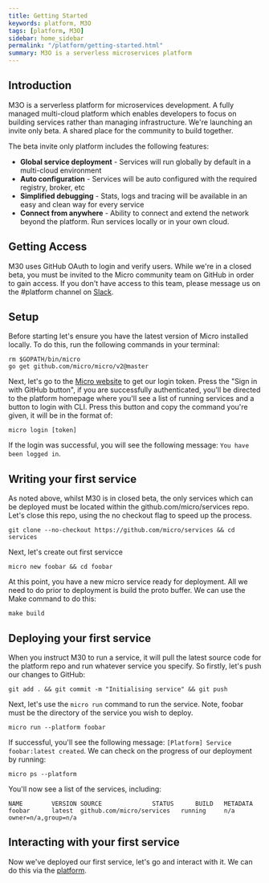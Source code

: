 ```yaml
---
title: Getting Started
keywords: platform, M3O
tags: [platform, M3O]
sidebar: home_sidebar
permalink: "/platform/getting-started.html"
summary: M3O is a serverless microservices platform
---
```


## Introduction

M3O is a serverless platform for microservices development. A fully managed multi-cloud platform which enables developers 
to focus on building services rather than managing infrastructure. We're launching an invite only beta. A shared place 
for the community to build together.

The beta invite only platform includes the following features:

- **Global service deployment** - Services will run globally by default in a multi-cloud environment
- **Auto configuration** - Services will be auto configured with the required registry, broker, etc
- **Simplified debugging** - Stats, logs and tracing will be available in an easy and clean way for every service
- **Connect from anywhere** - Ability to connect and extend the network beyond the platform. Run services locally or in your own cloud.

## Getting Access
M30 uses GitHub OAuth to login and verify users. While we're in a closed beta, you must be invited to the Micro community team on GitHub in order to gain access. If you don't have access to this team, please message us on the #platform channel on [Slack](micro-services.slack.com "Slack"). 

## Setup
Before starting let's ensure you have the latest version of Micro installed locally. To do this, run the following commands in your terminal:
```
rm $GOPATH/bin/micro
go get github.com/micro/micro/v2@master
```
Next, let's go to the [Micro website](https://micro.mu/platform/ "Micro") to get our login token. Press the "Sign in with GitHub button", if you are successfully authenticated, you'll be directed to the platform homepage where you'll see a list of running services and a button to login with CLI. Press this button and copy the command you're given, it will be in the format of:
```
micro login [token]
```
If the login was successful, you will see the following message: `You have been logged in`.

## Writing your first service
As noted above, whilst M30 is in closed beta, the only services which can be deployed must be located within the github.com/micro/services repo. Let's close this repo, using the no checkout flag to speed up the process.
```
git clone --no-checkout https://github.com/micro/services && cd services
```
Next, let's create out first servicce 
```
micro new foobar && cd foobar
```
At this point, you have a new micro service ready for deployment. All we need to do prior to deployment is build the proto buffer. We can use the Make command  to do this:
```
make build
```
## Deploying your first service
When you instruct M30 to run a service, it will pull the latest source code for the platform repo and run whatever service you specify. So firstly, let's push our changes to GitHub:
```
git add . && git commit -m "Initialising service" && git push
```
Next, let's use the `micro run` command to run the service. Note, foobar must be the directory of the service you wish to deploy.
```
micro run --platform foobar
```
If successful, you'll see the following message: `[Platform] Service foobar:latest created`. We can check on the progress of our deployment by running:
```
micro ps --platform
```
You'll now see a list of the services, including:
```
NAME		VERSION	SOURCE				STATUS		BUILD	METADATA
foobar		latest	github.com/micro/services	running		n/a	owner=n/a,group=n/a
```

## Interacting with your first service
Now we've deployed our first service, let's go and interact with it. We can do this via the [platform](https://micro.mu/platform "platform"). 
